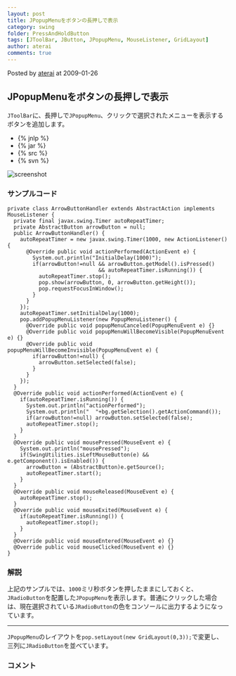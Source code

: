 ```yaml
---
layout: post
title: JPopupMenuをボタンの長押しで表示
category: swing
folder: PressAndHoldButton
tags: [JToolBar, JButton, JPopupMenu, MouseListener, GridLayout]
author: aterai
comments: true
---
```


Posted by [aterai](http://terai.xrea.jp/aterai.html) at 2009-01-26

## JPopupMenuをボタンの長押しで表示
`JToolBar`に、長押しで`JPopupMenu`、クリックで選択されたメニューを表示するボタンを追加します。

- {% jnlp %}
- {% jar %}
- {% src %}
- {% svn %}

<!-- dummy comment line for breaking list -->

![screenshot](https://lh4.googleusercontent.com/_9Z4BYR88imo/TQTRIzHMLNI/AAAAAAAAAgs/0_PwsyZOl-I/s800/PressAndHoldButton.png)

### サンプルコード
<pre class="prettyprint"><code>private class ArrowButtonHandler extends AbstractAction implements MouseListener {
  private final javax.swing.Timer autoRepeatTimer;
  private AbstractButton arrowButton = null;
  public ArrowButtonHandler() {
    autoRepeatTimer = new javax.swing.Timer(1000, new ActionListener() {
      @Override public void actionPerformed(ActionEvent e) {
        System.out.println("InitialDelay(1000)");
        if(arrowButton!=null &amp;&amp; arrowButton.getModel().isPressed()
                             &amp;&amp; autoRepeatTimer.isRunning()) {
          autoRepeatTimer.stop();
          pop.show(arrowButton, 0, arrowButton.getHeight());
          pop.requestFocusInWindow();
        }
      }
    });
    autoRepeatTimer.setInitialDelay(1000);
    pop.addPopupMenuListener(new PopupMenuListener() {
      @Override public void popupMenuCanceled(PopupMenuEvent e) {}
      @Override public void popupMenuWillBecomeVisible(PopupMenuEvent e) {}
      @Override public void popupMenuWillBecomeInvisible(PopupMenuEvent e) {
        if(arrowButton!=null) {
          arrowButton.setSelected(false);
        }
      }
    });
  }
  @Override public void actionPerformed(ActionEvent e) {
    if(autoRepeatTimer.isRunning()) {
      System.out.println("actionPerformed");
      System.out.println("  "+bg.getSelection().getActionCommand());
      if(arrowButton!=null) arrowButton.setSelected(false);
      autoRepeatTimer.stop();
    }
  }
  @Override public void mousePressed(MouseEvent e) {
    System.out.println("mousePressed");
    if(SwingUtilities.isLeftMouseButton(e) &amp;&amp; e.getComponent().isEnabled()) {
      arrowButton = (AbstractButton)e.getSource();
      autoRepeatTimer.start();
    }
  }
  @Override public void mouseReleased(MouseEvent e) {
    autoRepeatTimer.stop();
  }
  @Override public void mouseExited(MouseEvent e) {
    if(autoRepeatTimer.isRunning()) {
      autoRepeatTimer.stop();
    }
  }
  @Override public void mouseEntered(MouseEvent e) {}
  @Override public void mouseClicked(MouseEvent e) {}
}
</code></pre>

### 解説
上記のサンプルでは、`1000`ミリ秒ボタンを押したままにしておくと、`JRadioButton`を配置した`JPopupMenu`を表示します。普通にクリックした場合は、現在選択されている`JRadioButton`の色をコンソールに出力するようになっています。

- - - -
`JPopupMenu`のレイアウトを`pop.setLayout(new GridLayout(0,3));`で変更し、三列に`JRadioButton`を並べています。

### コメント
